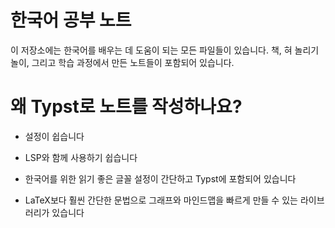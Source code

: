 # 한국어 공부 노트

이 저장소에는 한국어를 배우는 데 도움이 되는 모든 파일들이 있습니다.
책, 혀 놀리기 놀이, 그리고 학습 과정에서 만든 노트들이 포함되어 있습니다.

# 왜 Typst로 노트를 작성하나요?

- 설정이 쉽습니다

- LSP와 함께 사용하기 쉽습니다  

- 한국어를 위한 읽기 좋은 글꼴 설정이 간단하고 Typst에 포함되어 있습니다

- LaTeX보다 훨씬 간단한 문법으로 그래프와 마인드맵을 빠르게 만들 수 있는 라이브러리가 있습니다

